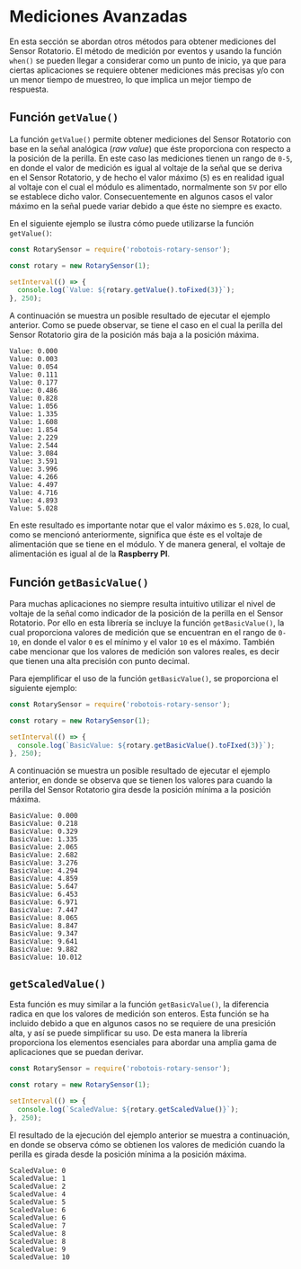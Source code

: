 # Mediciones Avanzadas

En esta sección se abordan otros métodos para obtener mediciones del Sensor Rotatorio. El método de medición por eventos y usando la función `when()` se pueden llegar a considerar como un punto de inicio, ya que para ciertas aplicaciones se requiere obtener mediciones más precisas y/o con un menor tiempo de muestreo, lo que implica un mejor tiempo de respuesta.

## Función `getValue()`

La función `getValue()` permite obtener mediciones del Sensor Rotatorio con base en la señal analógica (*raw value*) que éste proporciona con respecto a la posición de la perilla. En este caso las mediciones tienen un rango de `0-5`, en donde el valor de medición es igual al voltaje de la señal que se deriva en el Sensor Rotatorio, y de hecho el valor máximo (`5`) es en realidad igual al voltaje con el cual el módulo es alimentado, normalmente son `5V` por ello se establece dicho valor. Consecuentemente en algunos casos el valor máximo en la señal puede variar debido a que éste no siempre es exacto.

En el siguiente ejemplo se ilustra cómo puede utilizarse la función `getValue()`:

```javascript
const RotarySensor = require('robotois-rotary-sensor');

const rotary = new RotarySensor(1);

setInterval(() => {
  console.log(`Value: ${rotary.getValue().toFixed(3)}`);
}, 250);
```
A continuación se muestra un posible resultado de ejecutar el ejemplo anterior. Como se puede observar, se tiene el caso en el cual la perilla del Sensor Rotatorio gira de la posición más baja a la posición máxima.

```text
Value: 0.000
Value: 0.003
Value: 0.054
Value: 0.111
Value: 0.177
Value: 0.486
Value: 0.828
Value: 1.056
Value: 1.335
Value: 1.608
Value: 1.854
Value: 2.229
Value: 2.544
Value: 3.084
Value: 3.591
Value: 3.996
Value: 4.266
Value: 4.497
Value: 4.716
Value: 4.893
Value: 5.028
```
En este resultado es importante notar que el valor máximo es `5.028`, lo cual, como se mencionó anteriormente, significa que éste es el voltaje de alimentación que se tiene en el módulo. Y de manera general, el voltaje de alimentación es igual al de la **Raspberry PI**.

## Función `getBasicValue()`
Para muchas aplicaciones no siempre resulta intuitivo utilizar el nivel de voltaje de la señal como indicador de la posición de la perilla en el Sensor Rotatorio. Por ello en esta librería se incluye la función `getBasicValue()`, la cual proporciona valores de medición que se encuentran en el rango de `0-10`, en donde el valor `0` es el mínimo y el valor `10` es el máximo. También cabe mencionar que los valores de medición son valores reales, es decir que tienen una alta precisión con punto decimal.

Para ejemplificar el uso de la función `getBasicValue()`, se proporciona el siguiente ejemplo:

```javascript
const RotarySensor = require('robotois-rotary-sensor');

const rotary = new RotarySensor(1);

setInterval(() => {
  console.log(`BasicValue: ${rotary.getBasicValue().toFIxed(3)}`);
}, 250);
```
A continuación se muestra un posible resultado de ejecutar el ejemplo anterior, en donde se observa que se tienen los valores para cuando la perilla del Sensor Rotatorio gira desde la posición mínima a la posición máxima.

```text
BasicValue: 0.000
BasicValue: 0.218
BasicValue: 0.329
BasicValue: 1.335
BasicValue: 2.065
BasicValue: 2.682
BasicValue: 3.276
BasicValue: 4.294
BasicValue: 4.859
BasicValue: 5.647
BasicValue: 6.453
BasicValue: 6.971
BasicValue: 7.447
BasicValue: 8.065
BasicValue: 8.847
BasicValue: 9.347
BasicValue: 9.641
BasicValue: 9.882
BasicValue: 10.012
```

## `getScaledValue()`
Esta función es muy similar a la función `getBasicValue()`, la diferencia radica en que los valores de medición son enteros. Esta función se ha incluido debido a que en algunos casos no se requiere de una presición alta, y así se puede simplificar su uso. De esta manera la librería proporciona los elementos esenciales para abordar una amplia gama de aplicaciones que se puedan derivar.

```javascript
const RotarySensor = require('robotois-rotary-sensor');

const rotary = new RotarySensor(1);

setInterval(() => {
  console.log(`ScaledValue: ${rotary.getScaledValue()}`);
}, 250);
```
El resultado de la ejecución del ejemplo anterior se muestra a continuación, en donde se observa cómo se obtienen los valores de medición cuando la perilla es girada desde la posición mínima a la posición máxima.
```text
ScaledValue: 0
ScaledValue: 1
ScaledValue: 2
ScaledValue: 4
ScaledValue: 5
ScaledValue: 6
ScaledValue: 6
ScaledValue: 7
ScaledValue: 8
ScaledValue: 8
ScaledValue: 9
ScaledValue: 10
```
